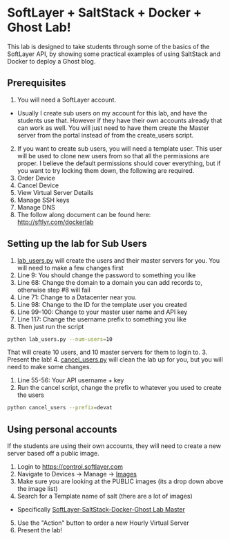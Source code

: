 # SoftLayer + SaltStack + Docker + Ghost Lab!

This lab is designed to take students through some of the basics of the SoftLayer API, by showing some practical examples of using SaltStack and Docker to deploy a Ghost blog.

## Prerequisites 
1. You will need a SoftLayer account.
  * Usually I create sub users on my account for this lab, and have the students use that. However if they have their own accounts already that can work as well. You will just need to have them create the Master server from the portal instead of from the create_users script.
2. If you want to create sub users, you will need a template user. This user will be used to clone new users from so that all the permissions are proper. I believe the default permissions should cover everything, but if you want to try locking them down, the following are required.
  1. Order Device
  2. Cancel Device
  3. View Virtual Server Details
  4. Manage SSH keys
  5. Manage DNS
3. The follow along document can be found here: http://sftlyr.com/dockerlab

## Setting up the lab for Sub Users
1. [lab_users.py](https://github.com/allmightyspiff/softlayer-examples/blob/master/salt-docker-lab/LabSetup/lab_users.py) will create the users and their master servers for you. You will need to make a few changes first
  1. Line 9: You should change the password to something you like
  2. Line 68: Change the domain to a domain you can add records to, otherwise step #8 will fail
  3. Line 71: Change to a Datacenter near you. 
  4. Line 98: Change to the ID for the template user you created
  5. Line 99-100: Change to your master user name and API key
  6. Line 117: Change the username prefix to something you like
2. Then just run the script
  ```bash
python lab_users.py --num-users=10
  ```
  That will create 10 users, and 10 master servers for them to login to.
3. Present the lab!
4. [cancel_users.py](https://github.com/allmightyspiff/softlayer-examples/blob/master/salt-docker-lab/LabSetup/cancel_users.py) will clean the lab up for you, but you will need to make some changes. 
  1. Line 55-56: Your API username + key
5. Run the cancel script, change the prefix to whatever you used to create the users
```bash
python cancel_users --prefix=devat
```

## Using personal accounts
If the students are using their own accounts, they will need to create a new server based off a public image. 

1. Login to https://control.softlayer.com
2. Navigate to Devices -> Manage -> [Images](https://control.softlayer.com/devices/images)
3. Make sure you are looking at the PUBLIC images (its a drop down above the image list)
4. Search for a Template name of salt (there are a lot of images)
  * Specifically [SoftLayer-SaltStack-Docker-Ghost Lab Master](https://control.softlayer.com/devices/images/450151?imageType=public)
5. Use the "Action" button to order a new Hourly Virtual Server
6. Present the lab!



